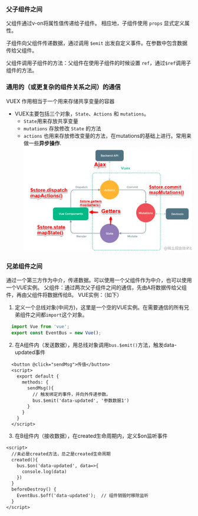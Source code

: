 ### 父子组件之间
  父组件通过v-on将属性值传递给子组件。 相应地，子组件使用 `props` 显式定义属性。

  子组件向父组件传递数据，通过调用 `$emit` 出发自定义事件。在参数中包含数据传给父组件。

  父组件调用子组件的方法：父组件在使用子组件的时候设置 `ref`，通过`$ref`调用子组件的方法。

### 通用的（或更复杂的组件关系之间）的通信
  VUEX 作用相当于一个用来存储共享变量的容器
  * VUEX主要包括三个对象，`State`、`Actions` 和 `mutations`。
    * `State`用来存放共享变量
    * `mutations` 存放修改 `State` 的方法
    * `actions` 也用来存放修改变量的方法，在mutations的基础上进行。常用来做一些**异步操作**.
     ![VUEX](../Pictures/VUEX通信.png "VUEX")

### 兄弟组件之间
  通过一个第三方作为中介，传递数据。可以使用一个父组件作为中介，也可以使用一个VUE实例。
  父组件：通过两次父子组件之间的通信，先由A将数据传给父组件，再由父组件将数据传给B。
  VUE实例：（如下）
  1. 定义一个总线对象(中间方)，这里是一个空的VUE实例。在需要通信的所有兄弟组件之间都`import`这个对象。
  ```javascript
    import Vue from 'vue';
    export const EventBus = new Vue();
  ```

  2. 在A组件内（发送数据），用总线对象调用`bus.$emit()`方法，触发data-updated事件
  ```vue
    <button @click="sendMsg">传值</button>
    <script>
      export default {
        methods: {
          sendMsg(){
            // 触发绑定的事件，并向外传递参数。
            bus.$emit('data-updated', '参数数据1')
          }
        }
      }
    </script>
  ```
  
  3. 在B组件内（接收数据），在created生命周期内，定义$on监听事件
  ```vue
  <script>
    //未必是created方法，总之是created生命周期
    created(){
      bus.$on('data-updated', data=>{
        console.log(data)
      })
    }
    beforeDestroy() {
      EventBus.$off('data-updated');  // 组件销毁时移除监听
    }
  </script>
  ```
